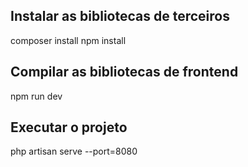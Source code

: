 ## Instalar as bibliotecas de terceiros

composer install
npm install

## Compilar as bibliotecas de frontend

npm run dev

## Executar o projeto

php artisan serve --port=8080
